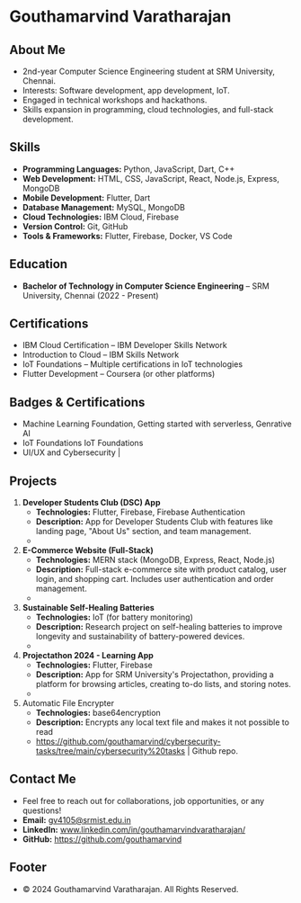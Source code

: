 # Gouthamarvind Varatharajan

## About Me

- 2nd-year Computer Science Engineering student at SRM University, Chennai.
- Interests: Software development, app development, IoT.
- Engaged in technical workshops and hackathons.
- Skills expansion in programming, cloud technologies, and full-stack development.

## Skills

- **Programming Languages:** Python, JavaScript, Dart, C++
- **Web Development:** HTML, CSS, JavaScript, React, Node.js, Express, MongoDB
- **Mobile Development:** Flutter, Dart
- **Database Management:** MySQL, MongoDB
- **Cloud Technologies:** IBM Cloud, Firebase
- **Version Control:** Git, GitHub
- **Tools & Frameworks:** Flutter, Firebase, Docker, VS Code

## Education

- **Bachelor of Technology in Computer Science Engineering** – SRM University, Chennai (2022 - Present)

## Certifications

- IBM Cloud Certification – IBM Developer Skills Network
- Introduction to Cloud – IBM Skills Network
- IoT Foundations – Multiple certifications in IoT technologies
- Flutter Development – Coursera (or other platforms)

## Badges & Certifications

- Machine Learning Foundation, Getting started with serverless, Genrative AI
- IoT Foundations IoT Foundations
- UI/UX and Cybersecurity |

## Projects

1. **Developer Students Club (DSC) App**
   - **Technologies:** Flutter, Firebase, Firebase Authentication
   - **Description:** App for Developer Students Club with features like landing page, "About Us" section, and team management.
   -
2. **E-Commerce Website (Full-Stack)**
   - **Technologies:** MERN stack (MongoDB, Express, React, Node.js)
   - **Description:** Full-stack e-commerce site with product catalog, user login, and shopping cart. Includes user authentication and order management.
   -
3. **Sustainable Self-Healing Batteries**
   - **Technologies:** IoT (for battery monitoring)
   - **Description:** Research project on self-healing batteries to improve longevity and sustainability of battery-powered devices.
   -
4. **Projectathon 2024 - Learning App**
   - **Technologies:** Flutter, Firebase
   - **Description:** App for SRM University's Projectathon, providing a platform for browsing articles, creating to-do lists, and storing notes.
   -
5. Automatic File Encrypter 
   - **Technologies:** base64encryption 
   - **Description:** Encrypts any local text file and makes it not possible to read 
   - https://github.com/gouthamarvind/cybersecurity-tasks/tree/main/cybersecurity%20tasks | Github repo.

## Contact Me

- Feel free to reach out for collaborations, job opportunities, or any questions!
- **Email:** gv4105@srmist.edu.in
- **LinkedIn:** www.linkedin.com/in/gouthamarvindvaratharajan/
- **GitHub:** https://github.com/gouthamarvind

## Footer

- © 2024 Gouthamarvind Varatharajan. All Rights Reserved.
